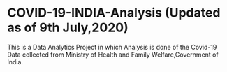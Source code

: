 # COVID-19-INDIA-Analysis (Updated as of 9th July,2020)
This is a Data Analytics Project in which Analysis is done of the Covid-19 Data collected from Ministry of Health and Family Welfare,Government of India.

